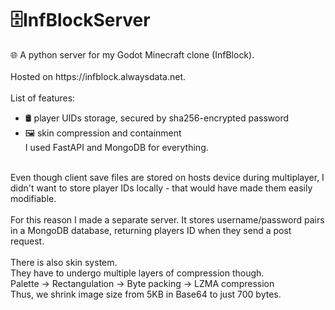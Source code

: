 <h1>🗄️InfBlockServer</h1>
🌐 A python server for my Godot Minecraft clone (InfBlock).<br>
<br>Hosted on https://infblock.alwaysdata.net.
<br><br>
List of features:
<ul>
<li>🛢️ player UIDs storage, secured by sha256-encrypted password </li> 
<li>🖼️ skin compression and containment</li>
I used FastAPI and MongoDB for everything.
</ul>
<br>
Even though client save files are stored on hosts device during multiplayer, I didn't want to store player IDs locally - that would have made them easily modifiable.
<br><br>
For this reason I made a separate server. It stores username/password pairs in a MongoDB database, returning players ID when they send a post request.
<br><br>
There is also skin system. <br>
They have to undergo multiple layers of compression though. 
<br>
Palette -> Rectangulation -> Byte packing -> LZMA compression
<br>Thus, we shrink image size from 5KB in Base64 to just 700 bytes.